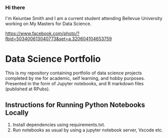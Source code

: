 ### Hi there 

I'm Keiuntae Smith and I am a current student attending Bellevue University working on My Masters for Data Science. 

https://www.facebook.com/photo/?fbid=503400613040773&set=a.320604104653759

# Data Science Portfolio
This is my repository containing portfolio of data science projects completed by me for academic, self learning, and hobby purposes. Presented in the form of Jupyter notebooks, and R markdown files (published at RPubs).

## Instructions for Running Python Notebooks Locally
1. Install dependencies using requirements.txt.
2. Run notebooks as usual by using a jupyter notebook server, Vscode etc.
